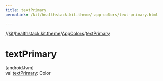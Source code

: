 ```yaml
---
title: textPrimary
permalink: /kit/healthstack.kit.theme/-app-colors/text-primary.html

---
```

//[kit](../../../index.html)/[healthstack.kit.theme](../index.html)/[AppColors](index.html)/[textPrimary](text-primary.html)



# textPrimary



[androidJvm]\
val [textPrimary](text-primary.html): Color




